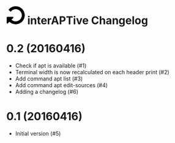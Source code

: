 ![logo](https://raw.githubusercontent.com/yafp/interAPTive/master/doc/fa-repeat_64_0_000000_none.png) interAPTive Changelog
==========

0.2 (20160416)
==============
- Check if apt is available (#1)
- Terminal width is now recalculated on each header print (#2)
- Add command apt list (#3)
- Add command apt edit-sources (#4)
- Adding a changelog (#6)



0.1 (20160416)
==============
- Initial version (#5)
